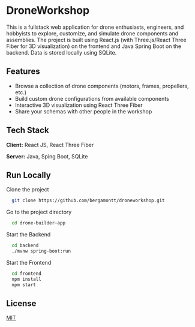 
# DroneWorkshop

This is a fullstack web application for drone enthusiasts, engineers, and hobbyists to explore, customize, and simulate drone components and assemblies. The project is built using React.js (with Three.js/React Three Fiber for 3D visualization) on the frontend and Java Spring Boot on the backend. Data is stored locally using SQLite.


## Features

- Browse a collection of drone components (motors, frames, propellers, etc.)
- Build custom drone configurations from available components
- Interactive 3D visualization using React Three Fiber
- Share your schemas with other people in the workshop


## Tech Stack

**Client:** React JS, React Three Fiber

**Server:** Java, Sping Boot, SQLite


## Run Locally

Clone the project

```bash
  git clone https://github.com/bergamontt/droneworkshop.git
```

Go to the project directory

```bash
  cd drone-builder-app
```

Start the Backend

```bash
  cd backend
  ./mvnw spring-boot:run
```

Start the Frontend

```bash
  cd frontend
  npm install
  npm start
```


## License

[MIT](https://choosealicense.com/licenses/mit/)

